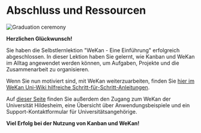 # Abschluss und Ressourcen

![Graduation ceremony](https://upload.wikimedia.org/wikipedia/commons/1/1c/Figure_6._Graduation_by_Hippo_px.png "[U3167879](https://commons.wikimedia.org/wiki/User:U3167879), Figure 6. Graduation by Hippo px, [CC BY-SA 4.0](https://creativecommons.org/licenses/by-sa/4.0/legalcode)")

**Herzlichen Glückwunsch!**

Sie haben die Selbstlernlektion "WeKan - Eine Einführung" erfolgreich abgeschlossen. In dieser Lektion haben Sie gelernt, wie Kanban und WeKan im Alltag angewendet werden können, um Aufgaben, Projekte und die Zusammenarbeit zu organisieren.

Wenn Sie nun motiviert sind, mit WeKan weiterzuarbeiten, finden Sie [hier im WeKan Uni-Wiki hilfreiche Schritt-für-Schritt-Anleitungen](www.uni-hildesheim.de/wiki/digitalcampus/organisation/wekan/schrittanleitungen).

Auf [dieser Seite](www.uni-hildesheim.de/wiki/digitalcampus/organisation/wekan) finden Sie außerdem den Zugang zum WeKan der Universität Hildesheim, eine Übersicht über Anwendungsbeispiele und ein Support-Kontaktformular für Universitätsangehörige.

**Viel Erfolg bei der Nutzung von Kanban und WeKan!**